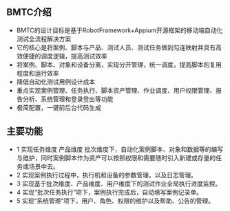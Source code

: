 ## BMTC介绍
- BMTC的设计目标是基于RobotFramework+Appium开源框架的移动端自动化测试全流程解决方案
- 它的核心是将案例、脚本与产品、测试人员、测试任务做到勾连映射并具有高效便捷的调度逻辑，提高测试效率
- 将案例、脚本、对象和设备分离，实现分开管理，统一调度，提高脚本的复用程度和运行效率
- 降低自动化测试用例设计成本
- 重点实现案例管理、任务执行、脚本资产管理、作业调度、用户权限管理、报告分析、系统管理和登录登出等功能
- 极简配置，一键前后台代码生成
## 主要功能
- 1 实现任务维度 产品维度 批次维度下，自动化案例脚本、对象和数据等的编写与维护，同时案例脚本作为资产可以按照权限和需要随时引入新建或存量的任务或场景中去。
- 2 实现案例执行过程中，执行机和设备的参数管理，以及日志管理。
- 3 实现基于批次维度、产品维度、用户维度下的测试作业全局执行进度监控。
- 4 实现“批次任务执行”项下，案例执行完成后，自动填写案例记录单。
- 5 实现“系统管理”项下，用户、角色、权限的维护以及帮助、公告的管理。
